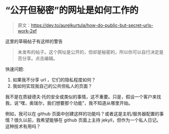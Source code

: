 # “公开但秘密”的网址是如何工作的

> 原文：<https://dev.to/aurelkurtula/how-do-public-but-secret-urls-work-2ef>

这里的草稿帖子有这样的警告

> 未发布的帖子。这个网址是公开的，但却是秘密的，所以你可以自行决定是否分享。点击编辑。

快速问题:

1.  如果我不分享 url ，它们的隐私程度如何？
2.  我如何实现我自己的公共但私人的页面？

我不是在质疑德夫·托的安全或类似的事情，这不重要。只是，假设一个客户来找我，说“嘿，奥瑞尔，我们想要那个功能”，我不知道从哪里开始。

例如，我可以在 github 页面中创建这样的功能吗？或者这是主机/服务器配置的事情？很久以前，我希望能够在 github 页面上主持 jekyll，但作为一个私人日记。这种技术有用吗？
